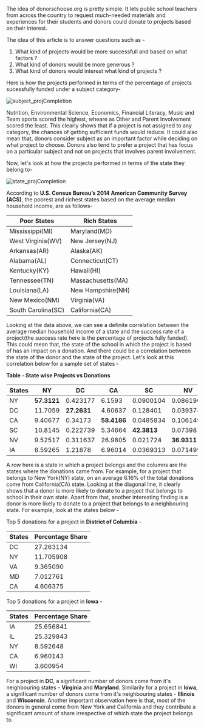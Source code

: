 
The idea of donorschoose.org is pretty simple. It lets public school teachers from across the country to request much-needed materials 
and experiences for their students and donors could donate to projects based on their interest.

The idea of this article is to answer questions such as - <br>
1) What kind of projects would be more successfull and based on what factors ?<br>
2) What kind of donors would be more generous ?<br>
3) What kind of donors would interest what kind of projects ?<br>

Here is how the projects performed in terms of the percentage of projects sucessfully funded under a subject category-

![subject_projCompletion](https://raw.githubusercontent.com/maneeshj/data-science-intensive/master/Donor-Choose-Project/Images/subject_projCompletion.png)

Nutrition, Environmental Science, Economics, Financial Literacy, Music and Team sports scored the highest, wheare as Other and Parent Involvement scored the least. This clearly shows that if a project is not assigned to any category, the chances of getting sufficient  funds would reduce. It could also mean that, donors consider subject as an important factor while deciding on what project to choose.  Donors also tend to prefer a project that has focus on a particular subject and not on projects that involves parent involvement. 

Now, let's look at how the projects performed in terms of the state they belong to-

![state_projCompletion](https://raw.githubusercontent.com/maneeshj/data-science-intensive/master/Donor-Choose-Project/Images/state_projCompletion.png)

According to **U.S. Census Bureau’s 2014 American Community Survey (ACS)**, the poorest and richest states based on the average median household income, are as follows-

Poor States | Rich States
------------ | -------------
Mississippi(MI) | Maryland(MD)
West Virginia(WV) | New Jersey(NJ)
Arkansas(AR) | Alaska(AK)
Alabama(AL) | Connecticut(CT)
Kentucky(KY) | Hawaii(HI)
Tennessee(TN) | Massachusetts(MA)
Louisiana(LA) | New Hampshire(NH)
New Mexico(NM) | Virginia(VA)
South Carolina(SC) | California(CA)

Looking at the data above, we can see a definite correlation between the average median household income of a state and the success rate of a project(the success rate here is the percentage of projects fully funded). This could mean that, the state of the school in which the project is based of has an impact on a donation. And there could be a correlation between the state of the donor and the state of the project. Let's look at this correlation below for a sample set of states - 

**Table - State wise Projects vs Donations**

States |  NY   |   DC   |  	CA   |   SC   |  	NV   |   IA
---- | ------ | ------ | ------ | ------ | ----- |  -----
NY | **57.3121** | 0.423177 | 6.1593 | 0.0900104 | 0.0861968 | 0.161488
DC | 11.7059 | **27.2631** | 4.60637 | 0.128401 | 0.0393744 | 0.275746
CA | 9.40677 | 0.34173 | **58.4186** | 0.0485834 | 0.106149 | 0.0574352
SC | 10.8145 | 0.222739 | 5.34664 | **42.3813** | 0.0739814 | 0.115496
NV | 9.52517 | 0.311637 | 26.9805 | 0.021724 | **36.9311** | 0.0664827
IA | 8.59265 | 1.21878 | 6.96014 | 0.0369313 | 0.071499 | **25.6568**

A row here is a state in which a project belongs and the columns are the states where the donations came from. For example, for a project that belongs to New York(NY) state, on an average 6.16% of the total donations come from California(CA) state. Looking at the diagonal line, it clearly shows that a donor is more likely to donate to a project that belongs to school in their own state.
Apart from that, another interesting finding is a donor is more likely to donate to a project that belongs to a neighbouring state.
For example, look at the states below - 

Top 5 donations for a project in **District of Columbia** - 

States | Percentage Share   
------ | --------
DC  |  27.263134
NY  |  11.705908
VA  |   9.365090
MD  |   7.012761
CA   |  4.606375

Top 5 donations for a project in **Iowa** - 

States | Percentage Share   
------ | --------
IA  |   25.656841
IL  |  25.329843
NY  |  8.592648
CA  |   6.960143
WI  |   3.600954

For a project in **DC**, a significant number of donors come from it's neighbouring states - **Virginia** and **Maryland**.
Similarily for a project in **Iowa**, a significant number of donors come from it's neighbouring states - **Illinois** and **Wisconsin**.
Another important observation here is that, most of the donors in general come from New York and California and they contribute a significant amount of share irrespective of which state the project belongs to.

